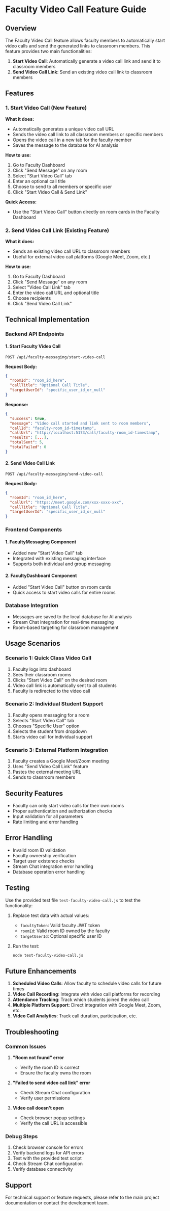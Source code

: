 # Faculty Video Call Feature Guide

## Overview

The Faculty Video Call feature allows faculty members to automatically start video calls and send the generated links to classroom members. This feature provides two main functionalities:

1. **Start Video Call**: Automatically generate a video call link and send it to classroom members
2. **Send Video Call Link**: Send an existing video call link to classroom members

## Features

### 1. Start Video Call (New Feature)

**What it does:**
- Automatically generates a unique video call URL
- Sends the video call link to all classroom members or specific members
- Opens the video call in a new tab for the faculty member
- Saves the message to the database for AI analysis

**How to use:**
1. Go to Faculty Dashboard
2. Click "Send Message" on any room
3. Select "Start Video Call" tab
4. Enter an optional call title
5. Choose to send to all members or specific user
6. Click "Start Video Call & Send Link"

**Quick Access:**
- Use the "Start Video Call" button directly on room cards in the Faculty Dashboard

### 2. Send Video Call Link (Existing Feature)

**What it does:**
- Sends an existing video call URL to classroom members
- Useful for external video call platforms (Google Meet, Zoom, etc.)

**How to use:**
1. Go to Faculty Dashboard
2. Click "Send Message" on any room
3. Select "Video Call Link" tab
4. Enter the video call URL and optional title
5. Choose recipients
6. Click "Send Video Call Link"

## Technical Implementation

### Backend API Endpoints

#### 1. Start Faculty Video Call
```
POST /api/faculty-messaging/start-video-call
```

**Request Body:**
```json
{
  "roomId": "room_id_here",
  "callTitle": "Optional Call Title",
  "targetUserId": "specific_user_id_or_null"
}
```

**Response:**
```json
{
  "success": true,
  "message": "Video call started and link sent to room members",
  "callId": "faculty-room_id-timestamp",
  "callUrl": "http://localhost:5173/call/faculty-room_id-timestamp",
  "results": [...],
  "totalSent": 5,
  "totalFailed": 0
}
```

#### 2. Send Video Call Link
```
POST /api/faculty-messaging/send-video-call
```

**Request Body:**
```json
{
  "roomId": "room_id_here",
  "callUrl": "https://meet.google.com/xxx-xxxx-xxx",
  "callTitle": "Optional Call Title",
  "targetUserId": "specific_user_id_or_null"
}
```

### Frontend Components

#### 1. FacultyMessaging Component
- Added new "Start Video Call" tab
- Integrated with existing messaging interface
- Supports both individual and group messaging

#### 2. FacultyDashboard Component
- Added "Start Video Call" button on room cards
- Quick access to start video calls for entire rooms

### Database Integration

- Messages are saved to the local database for AI analysis
- Stream Chat integration for real-time messaging
- Room-based targeting for classroom management

## Usage Scenarios

### Scenario 1: Quick Class Video Call
1. Faculty logs into dashboard
2. Sees their classroom rooms
3. Clicks "Start Video Call" on the desired room
4. Video call link is automatically sent to all students
5. Faculty is redirected to the video call

### Scenario 2: Individual Student Support
1. Faculty opens messaging for a room
2. Selects "Start Video Call" tab
3. Chooses "Specific User" option
4. Selects the student from dropdown
5. Starts video call for individual support

### Scenario 3: External Platform Integration
1. Faculty creates a Google Meet/Zoom meeting
2. Uses "Send Video Call Link" feature
3. Pastes the external meeting URL
4. Sends to classroom members

## Security Features

- Faculty can only start video calls for their own rooms
- Proper authentication and authorization checks
- Input validation for all parameters
- Rate limiting and error handling

## Error Handling

- Invalid room ID validation
- Faculty ownership verification
- Target user existence checks
- Stream Chat integration error handling
- Database operation error handling

## Testing

Use the provided test file `test-faculty-video-call.js` to test the functionality:

1. Replace test data with actual values:
   - `facultyToken`: Valid faculty JWT token
   - `roomId`: Valid room ID owned by the faculty
   - `targetUserId`: Optional specific user ID

2. Run the test:
   ```bash
   node test-faculty-video-call.js
   ```

## Future Enhancements

1. **Scheduled Video Calls**: Allow faculty to schedule video calls for future times
2. **Video Call Recording**: Integrate with video call platforms for recording
3. **Attendance Tracking**: Track which students joined the video call
4. **Multiple Platform Support**: Direct integration with Google Meet, Zoom, etc.
5. **Video Call Analytics**: Track call duration, participation, etc.

## Troubleshooting

### Common Issues

1. **"Room not found" error**
   - Verify the room ID is correct
   - Ensure the faculty owns the room

2. **"Failed to send video call link" error**
   - Check Stream Chat configuration
   - Verify user permissions

3. **Video call doesn't open**
   - Check browser popup settings
   - Verify the call URL is accessible

### Debug Steps

1. Check browser console for errors
2. Verify backend logs for API errors
3. Test with the provided test script
4. Check Stream Chat configuration
5. Verify database connectivity

## Support

For technical support or feature requests, please refer to the main project documentation or contact the development team.
